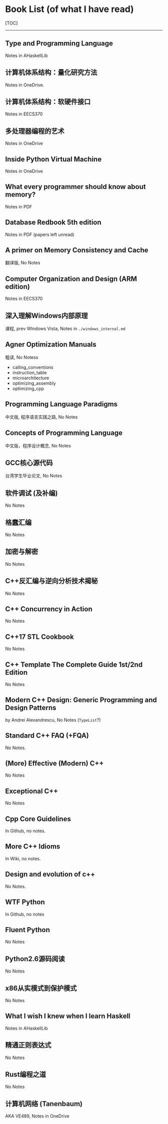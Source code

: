 # Book List (of what I have read)



[TOC]

---

## Type and Programming Language



Notes in AHaskellLib



## 计算机体系结构：量化研究方法



Notes in OneDrive.



## 计算机体系结构：软硬件接口



Notes in EECS370



## 多处理器编程的艺术



Notes in OneDrive



## Inside Python Virtual Machine



Notes in OneDrive



## What every programmer should know about memory?



Notes in PDF



## Database Redbook 5th edition



Notes in PDF (papers left unread)



## A primer on Memory Consistency and Cache



翻译版, No Notes



## Computer Organization and Design (ARM edition)



Notes in EECS370



## 深入理解Windows内部原理



课程, prev WIndows Vista, Notes in `./windows_internal.md`



## Agner Optimization Manuals

粗读, No Notess

* calling_conventions
* instruction_table
* microarchitecture
* optimizing_assembly
* optimizing_cpp



## Programming Language Paradigms



中文版, 程序语言实践之路, No Notes



## Concepts of Programming Language



中文版，程序设计概念, No Notes



## GCC核心源代码



台湾学生毕业论文, No Notes



## 软件调试 (及补编)



No Notes



## 格蠢汇编



No Notes



## 加密与解密



No Notes



## C++反汇编与逆向分析技术揭秘



No Notes



## C++ Concurrency in Action



No Notes



## C++17 STL Cookbook



No Notes



## C++ Template The Complete Guide 1st/2nd Edition



No Notes



## Modern C++ Design: Generic Programming and Design Patterns



by Andrei Alexandrescu, No Notes (`TypeList`?)



## Standard C++ FAQ (+FQA)



No Notes.



## (More) Effective (Modern) C++

No Notes



## Exceptional C++

No Notes



## Cpp Core Guidelines



In Github, no notes.



## More C++ Idioms



In Wiki, no notes.



## Design and evolution of c++



No Notes.



## WTF Python



In Github, no notes



## Fluent Python



No Notes



## Python2.6源码阅读



No Notes



## x86从实模式到保护模式



No Notes



## What I wish I knew when I learn Haskell



Notes in AHaskellLib





## 精通正则表达式



No Notes



## Rust编程之道



No Notes



## 计算机网络 (Tanenbaum)



AKA VE489, Notes in OneDrive
